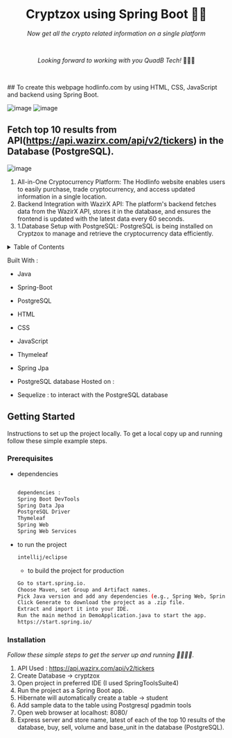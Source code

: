 <h1 align="center">Cryptzox using Spring Boot 🧮🚀</h1>
<p align="center"><i>Now get all the crypto related information on a single platform</i></p>

<br>

<p align="center"><i>Looking forward to working with you QuadB Tech!</i> 👨🏽‍💻 </p>
<br>

## To create this webpage hodlinfo.com by using HTML, CSS, JavaScript and backend using Spring Boot.

![image](https://github.com/user-attachments/assets/775c20c1-7de6-4af6-933c-7946a7593964)
![image](https://github.com/user-attachments/assets/65b1e0ea-f023-4f15-9c16-4efcf6fc2b2e)



## Fetch top 10 results from API(https://api.wazirx.com/api/v2/tickers) in the Database (PostgreSQL).
![image](https://github.com/user-attachments/assets/84bfaaf8-dfbe-4941-b6a2-a0fbd4fdc2eb)


1. All-in-One Cryptocurrency Platform: The Hodlinfo website enables users to easily purchase, trade cryptocurrency, and access updated information in a single location.
2. Backend Integration with WazirX API: The platform's backend fetches data from the WazirX API, stores it in the database, and ensures the frontend is updated with the latest data every 60 seconds.
3. 1.Database Setup with PostgreSQL: PostgreSQL is being installed on Cryptzox to manage and retrieve the cryptocurrency data efficiently. 

<!-- TABLE OF CONTENTS -->
<details>
  <summary>Table of Contents</summary>
  <ol>
    <li>
      <a href="#about-the-project">About The Project</a>
      <ul>
        <li><a href="#built-with">Built With</a></li>
      </ul>
    </li>
    <li>
      <a href="#getting-started">Getting Started</a>
      <ul>
        <li><a href="#prerequisites">Prerequisites</a></li>
        <li><a href="#installation">Installation</a></li>
      </ul>
    </li>
    <li><a href="#usage">Usage</a></li>
    <li><a href="#roadmap">Roadmap</a></li>>
  </ol>
</details>



Built With : 
* Java 
* Spring-Boot
* PostgreSQL
* HTML
* CSS
* JavaScript
* Thymeleaf
* Spring Jpa
* PostgreSQL database Hosted on : 
* Sequelize : to interact with the PostgreSQL database

  <!-- GETTING STARTED -->
## Getting Started

 Instructions to set up the project locally.
 To get a local copy up and running follow these simple example steps.

### Prerequisites

* dependencies
  ```sh
  
  dependencies : 
  Spring Boot DevTools
  Spring Data Jpa
  PostgreSQL Driver
  Thymeleaf
  Spring Web
  Spring Web Services
  ```
* to run the project
  ```sh
  intellij/eclipse
  ```
  * to build the project for production
  ```sh
  Go to start.spring.io.
  Choose Maven, set Group and Artifact names.
  Pick Java version and add any dependencies (e.g., Spring Web, Spring JPA).
  Click Generate to download the project as a .zip file.
  Extract and import it into your IDE.
  Run the main method in DemoApplication.java to start the app.
  https://start.spring.io/
  ```
### Installation 

_Follow these simple steps to get the server up and running 👾🧮🚀✅._

1.  API Used : https://api.wazirx.com/api/v2/tickers
2.  Create Database -> cryptzox
3.  Open project in preferred IDE (I used SpringToolsSuite4)
4.  Run the project as a Spring Boot app.
5.  Hibernate will automatically create a table -> student
6.  Add sample data to the table using Postgresql pgadmin tools
7.  Open web browser at localhost: 8080/
8.  Express server and store name, latest of each of the top 10 results of the database, buy, sell, volume and base_unit in the database (PostgreSQL).
  
